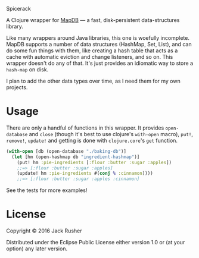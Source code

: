 Spicerack

A Clojure wrapper for [MapDB](http://www.mapdb.org) — a fast,
disk-persistent data-structures library.

Like many wrappers around Java libraries, this one is woefully
incomplete. MapDB supports a number of data structures (HashMap, Set,
List), and can do some fun things with them, like creating a hash
table that acts as a cache with automatic eviction and change
listeners, and so on. This wrapper doesn't do any of that. It's just
provides an idiomatic way to store a `hash-map` on disk.

I plan to add the other data types over time, as I need them for my
own projects.

# Usage #

There are only a handful of functions in this wrapper. It provides
`open-database` and `close` (though it's best to use clojure's
`with-open` macro), `put!`, `remove!`, `update!` and getting is done
with `clojure.core`'s `get` function.

``` clojure
(with-open [db (open-database "./baking-db")]
  (let [hm (open-hashmap db "ingredient-hashmap")]
    (put! hm :pie-ingredients [:flour :butter :sugar :apples])
    ;;=> [:flour :butter :sugar :apples]
    (update! hm :pie-ingredients #(conj % :cinnamon))))
    ;;=> [:flour :butter :sugar :apples :cinnamon]
```

See the tests for more examples!

# License #

Copyright © 2016 Jack Rusher

Distributed under the Eclipse Public License either version 1.0 or (at
your option) any later version.
